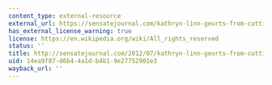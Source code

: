 ```yaml
---
content_type: external-resource
external_url: https://sensatejournal.com/kathryn-linn-geurts-from-cutting-room-floor/
has_external_license_warning: true
license: https://en.wikipedia.org/wiki/All_rights_reserved
status: ''
title: http://sensatejournal.com/2012/07/kathryn-linn-geurts-from-cutting-room-floor/
uid: 14ea9f87-d6b4-4a1d-b4b1-9e27752901e3
wayback_url: ''
---
```

